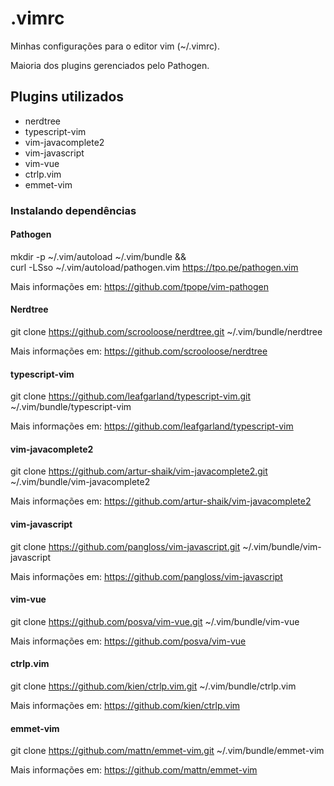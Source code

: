 # .vimrc
Minhas configurações para o editor vim (~/.vimrc).

Maioria dos plugins gerenciados pelo Pathogen.

## Plugins utilizados
- nerdtree
- typescript-vim
- vim-javacomplete2
- vim-javascript	
- vim-vue
- ctrlp.vim
- emmet-vim

### Instalando dependências

#### Pathogen
mkdir -p ~/.vim/autoload ~/.vim/bundle && \
curl -LSso ~/.vim/autoload/pathogen.vim https://tpo.pe/pathogen.vim

Mais informações em: https://github.com/tpope/vim-pathogen

#### Nerdtree
git clone https://github.com/scrooloose/nerdtree.git ~/.vim/bundle/nerdtree

Mais informações em: https://github.com/scrooloose/nerdtree

#### typescript-vim	
git clone https://github.com/leafgarland/typescript-vim.git ~/.vim/bundle/typescript-vim

Mais informações em: https://github.com/leafgarland/typescript-vim

#### vim-javacomplete2
git clone https://github.com/artur-shaik/vim-javacomplete2.git ~/.vim/bundle/vim-javacomplete2

Mais informações em: https://github.com/artur-shaik/vim-javacomplete2

#### vim-javascript
git clone https://github.com/pangloss/vim-javascript.git ~/.vim/bundle/vim-javascript

Mais informações em: https://github.com/pangloss/vim-javascript

#### vim-vue
git clone https://github.com/posva/vim-vue.git ~/.vim/bundle/vim-vue

Mais informações em: https://github.com/posva/vim-vue

#### ctrlp.vim
git clone https://github.com/kien/ctrlp.vim.git ~/.vim/bundle/ctrlp.vim

Mais informações em: https://github.com/kien/ctrlp.vim

#### emmet-vim
git clone https://github.com/mattn/emmet-vim.git ~/.vim/bundle/emmet-vim

Mais informações em: https://github.com/mattn/emmet-vim
